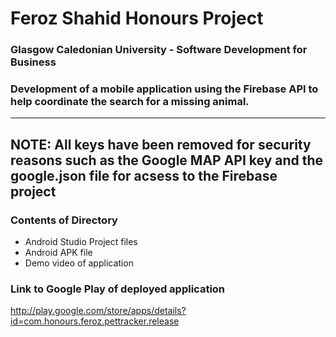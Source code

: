 # Feroz Shahid Honours Project
### Glasgow Caledonian University - Software Development for Business
### Development of a mobile application using the Firebase API to help coordinate the search for a missing animal.
------
NOTE:  All keys have been removed for security reasons such as the Google MAP API key and the google.json file for acsess to the Firebase project
------

### Contents of Directory
* Android Studio Project files
* Android APK file
* Demo video of application

### Link to Google Play of deployed application
http://play.google.com/store/apps/details?id=com.honours.feroz.pettracker.release
